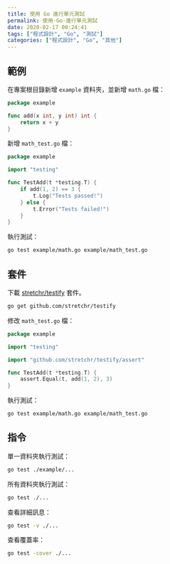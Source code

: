 ```yaml
---
title: 使用 Go 進行單元測試
permalink: 使用-Go-進行單元測試
date: 2020-02-17 00:24:41
tags: ["程式設計", "Go", "測試"]
categories: ["程式設計", "Go", "其他"]
---
```


## 範例

在專案根目錄新增 `example` 資料夾，並新增 `math.go` 檔：

```GO
package example

func add(x int, y int) int {
	return x + y
}
```

新增 `math_test.go` 檔：

```GO
package example

import "testing"

func TestAdd(t *testing.T) {
	if add(1, 2) == 3 {
		t.Log("Tests passed!")
	} else {
		t.Error("Tests failed!")
	}
}
```

執行測試：

```BASH
go test example/math.go example/math_test.go
```

## 套件

下載 [stretchr/testify](https://github.com/stretchr/testify) 套件。

```BASH
go get github.com/stretchr/testify
```

修改 `math_test.go` 檔：

```GO
package example

import "testing"

import "github.com/stretchr/testify/assert"

func TestAdd(t *testing.T) {
	assert.Equal(t, add(1, 2), 3)
}
```

執行測試：

```BASH
go test example/math.go example/math_test.go
```

## 指令

單一資料夾執行測試：

```BASH
go test ./example/...
```

所有資料夾執行測試：

```BASH
go test ./...
```

查看詳細訊息：

```BASH
go test -v ./...
```

查看覆蓋率：

```BASH
go test -cover ./...
```
